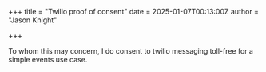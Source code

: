 +++
title = "Twilio proof of consent"
date = 2025-01-07T00:13:00Z
author = "Jason Knight"

+++

To whom this may concern, I do consent to twilio messaging toll-free for a simple events use case.
